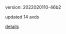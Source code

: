 version: 2022020110-46b2

updated 14 avds

[details](https://github.com/0x74f917491bfa7ebfa379/ali_avd_db/blob/master/change_log/2022/02/01/10/46b2.txt)